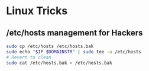 
# Linux Tricks

## /etc/hosts management for Hackers
```bash
sudo cp /etc/hosts /etc/hosts.bak
sudo echo "$IP $DOMAINSTR" | sudo tee -a /etc/hosts
# Revert to clean
sudo cat /etc/hosts.bak > /etc/hosts.bak
```
